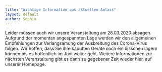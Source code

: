 ```yaml
---
title: "Wichtige Information aus aktuellem Anlass"
layout: default
author: Sophia
---
```


Leider müssen auch wir unsere Veranstaltung am 28.03.2020 absagen.
Aufgrund der momentan angespannten Lage werden wir den allgemeinen Empfehlungen zur Verlangsamung der Ausbreitung des Corona-Virus folgen. Wir hoffen, dass Sie Ihre kaputten Geräte noch ein bisschen lagern können bis es hoffentlich im Juni weiter geht. 
Weitere Informationen zur nächsten Veranstaltung gibt es dann zu gegebener Zeit wieder hier, auf unserer Homepage.
